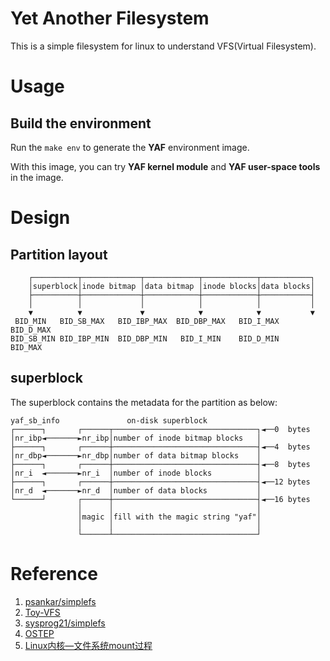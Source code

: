 # Yet Another Filesystem

This is a simple filesystem for linux to understand VFS(Virtual Filesystem).

# Usage

## Build the environment

Run the ```make env``` to generate the **YAF** environment image.

With this image, you can try **YAF kernel module** and **YAF user-space tools** in the image.

# Design

## Partition layout

```
    ┌──────────┬─────────────┬────────────┬────────────┬───────────┐
    │superblock│inode bitmap │data bitmap │inode blocks│data blocks│
    ├──────────┼─────────────┼────────────┼────────────┼───────────┤
    │          │             │            │            │           │
    ▼          ▼             ▼            ▼            ▼           ▼
 BID_MIN   BID_SB_MAX   BID_IBP_MAX  BID_DBP_MAX   BID_I_MAX   BID_D_MAX
BID_SB_MIN BID_IBP_MIN  BID_DBP_MIN   BID_I_MIN    BID_D_MIN    BID_MAX
```

## superblock

The superblock contains the metadata for the partition as below:

```
yaf_sb_info               on-disk superblock
┌──────┐       ┌──────┬────────────────────────────────┐◄──0  bytes
│nr_ibp◄───────►nr_ibp│number of inode bitmap blocks   │
├──────┐       ┌──────┼────────────────────────────────┤◄──4  bytes
│nr_dbp◄───────►nr_dbp│number of data bitmap blocks    │
├──────┐       ┌──────┼────────────────────────────────┤◄──8  bytes
│nr_i  ◄───────►nr_i  │number of inode blocks          │
├──────┐       ┌──────┼────────────────────────────────┤◄──12 bytes
│nr_d  ◄───────►nr_d  │number of data blocks           │
└──────┘       ┌──────┼────────────────────────────────┤◄──16 bytes
               │      │                                │
               │magic │fill with the magic string "yaf"│
               │      │                                │
               └──────┴────────────────────────────────┘
```

# Reference 

1. [psankar/simplefs](https://github.com/psankar/simplefs)
2. [Toy-VFS](https://github.com/gishsteven/Toy-VFS)
3. [sysprog21/simplefs](https://github.com/sysprog21/simplefs)
4. [OSTEP](https://pages.cs.wisc.edu/~remzi/OSTEP/Chinese/40.pdf)
5. [Linux内核—文件系统mount过程](https://zhuanlan.zhihu.com/p/606596107)
